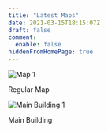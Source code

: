 ```yaml
---
title: "Latest Maps"
date: 2021-03-15T18:15:07Z
draft: false
comment:
  enable: false
hiddenFromHomePage: true
---
```


![Map 1](/images/Map1.webp)

Regular Map

![Main Building 1](/images/Main-Building-Map4.webp)

Main Building